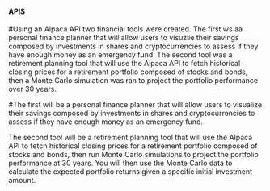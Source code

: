 #### APIS

#Using an Alpaca API two financial tools were created. The first ws aa personal finance planner that will allow users to visuzlie their savings composed by investments in shares and cryptocurrencies to assess if they have enough money as an emergency fund. The second tool was a retirement planning tool that will use the Alpaca API to fetch historical closing prices for a retirement portfolio composed of stocks and bonds, then a Monte Carlo simulation was ran to project the portfolio performance over 30 years. 

#The first will be a personal finance planner that will allow users to visualize their savings composed by investments in shares and cryptocurrencies to assess if they have enough money as an emergency fund.

The second tool will be a retirement planning tool that will use the Alpaca API to fetch historical closing prices for a retirement portfolio composed of stocks and bonds, then run Monte Carlo simulations to project the portfolio performance at 30 years. You will then use the Monte Carlo data to calculate the expected portfolio returns given a specific initial investment amount.